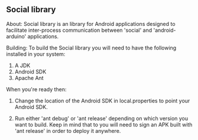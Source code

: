 
Social library
-------------------------------------------------------------------------------

About:
Social library is an library for Android applications designed to facilitate
inter-process communication between 'social' and 'android-arduino' applications.

Building:
To build the Social library you will need to have the following
installed in your system:

1) A JDK
2) Android SDK
3) Apache Ant

When you're ready then:
 
1) Change the location of the Android SDK in local.properties to point your
Android SDK.
 
2) Run either 'ant debug' or 'ant release' depending on which version you
want to build. Keep in mind that to you will need to sign an APK built with
'ant release' in order to deploy it anywhere. 
